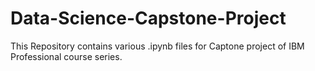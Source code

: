 # Data-Science-Capstone-Project
This Repository contains various .ipynb files for Captone project of IBM Professional course series.
